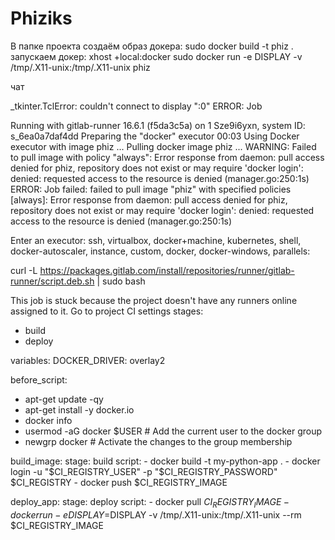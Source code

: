 # Phiziks
В папке проекта создаём образ докера:
  sudo docker build -t phiz .
запускаем докер:
  xhost +local:docker
  sudo docker run -e DISPLAY -v /tmp/.X11-unix:/tmp/.X11-unix phiz


чат

_tkinter.TclError: couldn't connect to display ":0" ERROR: Job 


Running with gitlab-runner 16.6.1 (f5da3c5a)
  on 1 Sze9i6yxn, system ID: s_6ea0a7daf4dd
Preparing the "docker" executor 00:03
Using Docker executor with image phiz ...
Pulling docker image phiz ...
WARNING: Failed to pull image with policy "always": Error response from daemon: pull access denied for phiz, repository does not exist or may require 'docker login': denied: requested access to the resource is denied (manager.go:250:1s)
ERROR: Job failed: failed to pull image "phiz" with specified policies [always]: Error response from daemon: pull access denied for phiz, repository does not exist or may require 'docker login': denied: requested access to the resource is denied (manager.go:250:1s)

Enter an executor: ssh, virtualbox, docker+machine, kubernetes, shell, docker-autoscaler, instance, custom, docker, docker-windows, parallels:


curl -L https://packages.gitlab.com/install/repositories/runner/gitlab-runner/script.deb.sh | sudo bash


This job is stuck because the project doesn't have any runners online assigned to it.
Go to project CI settings
stages:
  - build
  - deploy

variables:
  DOCKER_DRIVER: overlay2

before_script:
  - apt-get update -qy
  - apt-get install -y docker.io
  - docker info
  - usermod -aG docker $USER  # Add the current user to the docker group
  - newgrp docker  # Activate the changes to the group membership

build_image:
  stage: build
  script:
    - docker build -t my-python-app .
    - docker login -u "$CI_REGISTRY_USER" -p "$CI_REGISTRY_PASSWORD" $CI_REGISTRY
    - docker push $CI_REGISTRY_IMAGE

deploy_app:
  stage: deploy
  script:
    - docker pull $CI_REGISTRY_IMAGE
    - docker run -e DISPLAY=$DISPLAY -v /tmp/.X11-unix:/tmp/.X11-unix --rm $CI_REGISTRY_IMAGE
